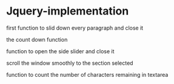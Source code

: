 # Jquery-implementation


first function to slid down every paragraph and close it 

the count down function 

function to open the side slider and close it

scroll the window smoothly to the section selected

function to count the number of characters remaining in textarea
